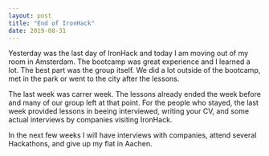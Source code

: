 ```yaml
---
layout: post
title: "End of IronHack"
date: 2019-08-31
---
```

Yesterday was the last day of IronHack and today I am moving out of my room in Amsterdam. The bootcamp was great experience and I learned a lot. The best part was the group itself. We did a lot outside of the bootcamp, met in the park or went to the city after the lessons.

The last week was carrer week. The lessons already ended the week before and many of our group left at that point. For the people who stayed, the last week provided lessons in beeing interviewed, writing your CV, and some actual interviews by companies visiting IronHack.

In the next few weeks I will have interviews with companies, attend several Hackathons, and give up my flat in Aachen.
